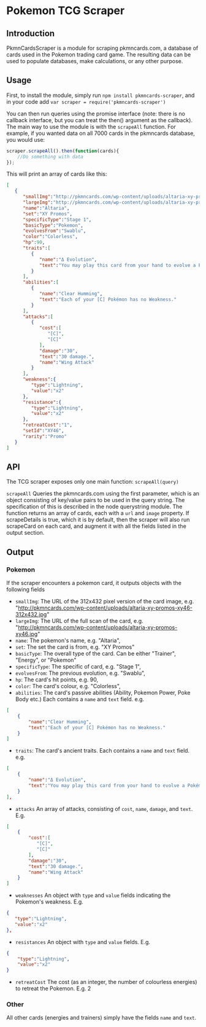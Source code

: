 # Pokemon TCG Scraper

## Introduction

PkmnCardsScraper is a module for scraping pkmncards.com, a database of cards used in the Pokemon trading card game.
The resulting data can be used to populate databases, make calculations, or any other purpose.

## Usage

First, to install the module, simply run `npm install pkmncards-scraper`, and in your code add
`var scraper = require('pkmncards-scraper')`

You can then run queries using the promise interface (note: there is no callback interface, but you can treat the then()
argument as the callback). The main way to use the module is with the `scrapeAll` function. For example, if you wanted
data on all 7000 cards in the pkmncards database, you would use:

```javascript
scraper.scrapeAll().then(function(cards){
    //Do something with data
});
```

This will print an array of cards like this:

```json
[
   {
      "smallImg":"http://pkmncards.com/wp-content/uploads/altaria-xy-promos-xy46-312x432.jpg",
      "largeImg":"http://pkmncards.com/wp-content/uploads/altaria-xy-promos-xy46.jpg",
      "name":"Altaria",
      "set":"XY Promos",
      "specificType":"Stage 1",
      "basicType":"Pokemon",
      "evolvesFrom":"Swablu",
      "color":"Colorless",
      "hp":90,
      "traits":[
         {
            "name":"Δ Evolution",
            "text":"You may play this card from your hand to evolve a Pokémon during your first turn or the turn you play that Pokémon."
         }
      ],
      "abilities":[
         {
            "name":"Clear Humming",
            "text":"Each of your [C] Pokémon has no Weakness."
         }
      ],
      "attacks":[
         {
            "cost":[
               "[C]",
               "[C]"
            ],
            "damage":"30",
            "text":"30 damage.",
            "name":"Wing Attack"
         }
      ],
      "weakness":{
         "type":"Lightning",
         "value":"x2"
      },
      "resistance":{
         "type":"Lightning",
         "value":"x2"
      },
      "retreatCost":"1",
      "setId":"XY46",
      "rarity":"Promo"
   }
]
```

## API

The TCG scraper exposes only one main function: `scrapeAll(query)`

`scrapeAll` Queries the pkmncards.com using the first parameter, which is an object consisting of key/value
pairs to be used in the query string. The specification of this is described in the node querystring module. The function
returns an array of cards, each with a `url` and `image` property. If scrapeDetails is true, which it is by default, then
the scraper will also run scrapeCard on each card, and augment it with all the fields listed in the output section.
## Output

### Pokemon

If the scraper encounters a pokemon card, it outputs objects with the following fields

 * `smallImg`: The URL of the 312x432 pixel version of the card image, e.g. "http://pkmncards.com/wp-content/uploads/altaria-xy-promos-xy46-312x432.jpg"
 * `largeImg`: The URL of the full scan of the card, e.g. "http://pkmncards.com/wp-content/uploads/altaria-xy-promos-xy46.jpg"
 * `name`: The pokemon's name, e.g. "Altaria",
 * `set`: The set the card is from, e.g. "XY Promos"
 * `basicType`: The overall type of the card. Can be either "Trainer", "Energy", or "Pokemon"
 * `specificType`: The specific of card, e.g. "Stage 1",
 * `evolvesFrom`: The previous evolution, e.g. "Swablu",
 * `hp`: The card's hit points, e.g. 90,
 * `color`: The card's colour, e.g. "Colorless",
 * `abilities`:  The card's passive abilities (Ability, Pokemon Power, Poke Body etc.)
 Each contains a `name` and `text` field.
 e.g.
```json
[
    {
        "name":"Clear Humming",
        "text":"Each of your [C] Pokémon has no Weakness."
    }
]
```
 * `traits`:  The card's ancient traits. Each contains a `name` and `text` field.
 e.g.
```json
[
    {
        "name":"Δ Evolution",
        "text":"You may play this card from your hand to evolve a Pokémon during your first turn or the turn you play that Pokémon."
    }
],
```
 * `attacks` An array of attacks, consisting of `cost`, `name`, `damage`, and `text`. E.g.
```json
[
    {
        "cost":[
           "[C]",
           "[C]"
        ],
        "damage":"30",
        "text":"30 damage.",
        "name":"Wing Attack"
    }
]
```
 * `weaknesses` An object with `type` and `value` fields indicating the Pokemon's weakness. E.g.
 ```json
{
    "type":"Lightning",
    "value":"x2"
},
```
 * `resistances` An object with `type` and `value` fields. E.g.
```json
{
    "type":"Lightning",
    "value":"x2"
}
```
 * `retreatCost` The cost (as an integer, the number of colourless energies) to retreat the Pokemon. E.g. 2

### Other

All other cards (energies and trainers) simply have the fields `name` and `text`.
